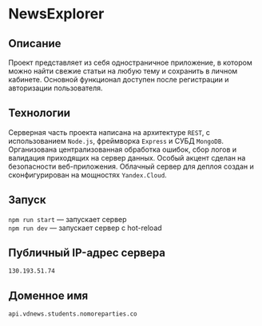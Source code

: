 # NewsExplorer

## Описание
Проект представляет из себя одностраничное приложение, в котором можно найти свежие статьи на любую тему и сохранить в личном кабинете. Основной функционал доступен после регистрации и авторизации пользователя.

## Технологии
Серверная часть проекта написана на архитектуре `REST`, с использованием `Node.js`, фреймворка `Express` и СУБД `MongoDB`. Организована централизованная обработка ошибок, сбор логов и валидация приходящих на сервер данных. Особый акцент сделан на безопасности веб-приложения. Облачный сервер для деплоя создан и сконфигурирован на мощностях `Yandex.Cloud`.
  
## Запуск
`npm run start` — запускает сервер   
`npm run dev` — запускает сервер с hot-reload

## Публичный IP-адрес сервера
`130.193.51.74`

## Доменное имя
`api.vdnews.students.nomoreparties.co`
